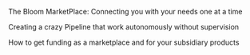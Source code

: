 The Bloom MarketPlace: Connecting you with your needs one at a time

Creating a crazy Pipeline that work autonomously without supervision

How to get funding as a marketplace and for your subsidiary products
